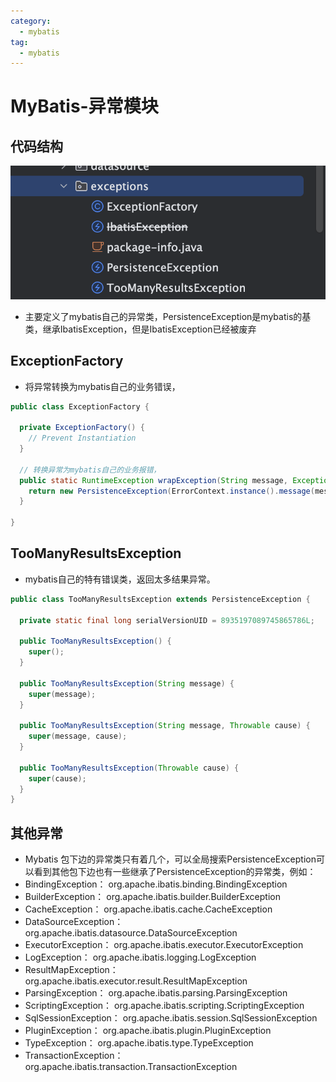 ```yaml
---
category:
  - mybatis
tag:
  - mybatis
---
```

# MyBatis-异常模块

## 代码结构

![image-20240415213702096](images/image-20240415213702096.png)

- 主要定义了mybatis自己的异常类，PersistenceException是mybatis的基类，继承IbatisException，但是IbatisException已经被废弃

##  ExceptionFactory

- 将异常转换为mybatis自己的业务错误，

```java
public class ExceptionFactory {

  private ExceptionFactory() {
    // Prevent Instantiation
  }

  // 转换异常为mybatis自己的业务报错，
  public static RuntimeException wrapException(String message, Exception e) {
    return new PersistenceException(ErrorContext.instance().message(message).cause(e).toString(), e);
  }

}
```

##  TooManyResultsException

- mybatis自己的特有错误类，返回太多结果异常。

```java
public class TooManyResultsException extends PersistenceException {

  private static final long serialVersionUID = 8935197089745865786L;

  public TooManyResultsException() {
    super();
  }

  public TooManyResultsException(String message) {
    super(message);
  }

  public TooManyResultsException(String message, Throwable cause) {
    super(message, cause);
  }

  public TooManyResultsException(Throwable cause) {
    super(cause);
  }
}
```

## 其他异常

- Mybatis 包下边的异常类只有着几个，可以全局搜索PersistenceException可以看到其他包下边也有一些继承了PersistenceException的异常类，例如：
-  BindingException： org.apache.ibatis.binding.BindingException
-  BuilderException： org.apache.ibatis.builder.BuilderException
-  CacheException： org.apache.ibatis.cache.CacheException
-  DataSourceException： org.apache.ibatis.datasource.DataSourceException
-  ExecutorException： org.apache.ibatis.executor.ExecutorException
-  LogException： org.apache.ibatis.logging.LogException
-  ResultMapException： org.apache.ibatis.executor.result.ResultMapException
-  ParsingException： org.apache.ibatis.parsing.ParsingException
-  ScriptingException： org.apache.ibatis.scripting.ScriptingException
-  SqlSessionException： org.apache.ibatis.session.SqlSessionException
-   PluginException： org.apache.ibatis.plugin.PluginException
-  TypeException： org.apache.ibatis.type.TypeException
-  TransactionException： org.apache.ibatis.transaction.TransactionException